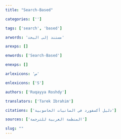 ```yaml
---
title: "Search-Based"

categories: ['']

tags: ['search', 'based']

arwords: 'مستند إلى البحث'

arexps: []

enwords: ['Search-Based']

enexps: []

arlexicons: 'س'

enlexicons: ['S']

authors: ['Ruqayya Roshdy']

translators: ['Tarek Ibrahim']

citations: ['دليل أكسفورد في السانيات الحاسوبية']

sources: ['المنظمة العربية للترجمة']

slug: ""
---
```

